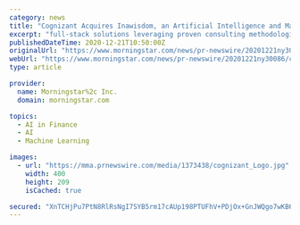 ```yaml
---
category: news
title: "Cognizant Acquires Inawisdom, an Artificial Intelligence and Machine Learning Services Expert"
excerpt: "full-stack solutions leveraging proven consulting methodologies and an analytics and machine learning platform built using Amazon Web Services (AWS). Financial details were not disclosed."
publishedDateTime: 2020-12-21T10:50:00Z
originalUrl: "https://www.morningstar.com/news/pr-newswire/20201221ny30086/cognizant-acquires-inawisdom-an-artificial-intelligence-and-machine-learning-services-expert"
webUrl: "https://www.morningstar.com/news/pr-newswire/20201221ny30086/cognizant-acquires-inawisdom-an-artificial-intelligence-and-machine-learning-services-expert"
type: article

provider:
  name: Morningstar%2c Inc.
  domain: morningstar.com

topics:
  - AI in Finance
  - AI
  - Machine Learning

images:
  - url: "https://mma.prnewswire.com/media/1373438/cognizant_Logo.jpg"
    width: 400
    height: 209
    isCached: true

secured: "XnTCHjPu7PtN8RlRsNgI7SYB5rm17cAUp198PTUFhV+PDjOx+GnJWQgo7wKB6MvNzFkpQGJzoyZCkJFNnFEO05ntcNcplg90dzYwo03UHMs3bxJQi2Le6dYjNngfEGniYRPuY1xtPJHev3uwvMyh7jWtmfFk2APCAxJeMxhFUahLxHDHWD3+nCSEUrn3dB9j0hicWOth0LsqbJrU/e4QKu4EJhXlSgFw0dsN8V/qup2WpHrfHSR3lOiiHzOu8vv/Ov6GjeSAVq+ZnKIfVrykJynKtI9JfExAnL1mXRXppj/56ea5pHtb84K8ayWLFxsM4P9mBU3SjRY4Ie2ymLw23Er7oFgS1G44AOg651lKXWg=;qaxct6GYSmGZSaU+zH1lkA=="
---
```


